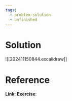 ```yaml
---
tags:
  - problem-solution
  - unfinished
---
```

# Solution
![[202411150844.excalidraw]]

# Reference
**Link**:
**Exercise**: